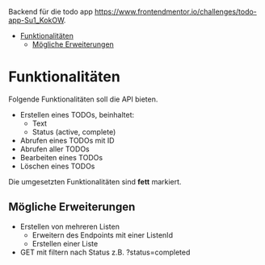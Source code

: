 
Backend für die todo app https://www.frontendmentor.io/challenges/todo-app-Su1_KokOW.

- [Funktionalitäten](#funktionalitäten)
  - [Mögliche Erweiterungen](#mögliche-erweiterungen)

# Funktionalitäten
Folgende Funktionalitäten soll die API bieten. 
* Erstellen eines TODOs, beinhaltet:
    * Text
    * Status (active, complete)
* Abrufen eines TODOs mit ID
* Abrufen aller TODOs
* Bearbeiten eines TODOs
* Löschen eines TODOs

Die umgesetzten Funktionalitäten sind **fett** markiert.

## Mögliche Erweiterungen
* Erstellen von mehreren Listen 
    * Erweitern des Endpoints mit einer ListenId
    * Erstellen einer Liste
* GET mit filtern nach Status z.B. ?status=completed